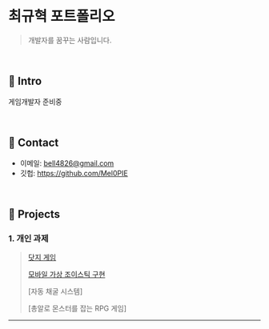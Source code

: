 # 최규혁 포트폴리오
>개발자를 꿈꾸는 사람입니다.

</br>

## :pushpin: Intro
게임개발자 준비중

</br>

## :pushpin: Contact
- 이메일: bell4826@gmail.com
- 깃헙: https://github.com/Mel0PIE

</br>

## :pushpin: Projects
### 1. 개인 과제
>[닷지 게임](https://github.com/Mel0PIE/Dodge-Game)
>
>[모바일 가상 조이스틱 구현](https://github.com/Mel0PIE/Jump-Jump)
>
>[자동 채굴 시스템]
>
>[총알로 몬스터를 잡는 RPG 게임]
---
